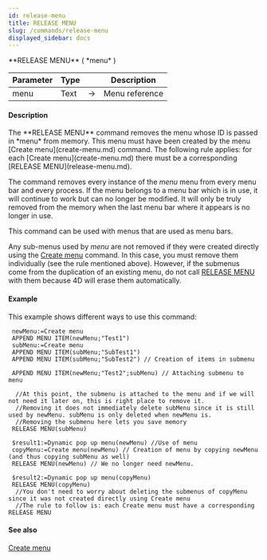 ```yaml
---
id: release-menu
title: RELEASE MENU
slug: /commands/release-menu
displayed_sidebar: docs
---
```


<!--REF #_command_.RELEASE MENU.Syntax-->**RELEASE MENU** ( *menu* )<!-- END REF-->
<!--REF #_command_.RELEASE MENU.Params-->
| Parameter | Type |  | Description |
| --- | --- | --- | --- |
| menu | Text | &rarr; | Menu reference |

<!-- END REF-->

#### Description 

<!--REF #_command_.RELEASE MENU.Summary-->The **RELEASE MENU** command removes the menu whose ID is passed in *menu* from memory.<!-- END REF--> This menu must have been created by the menu [Create menu](create-menu.md) command. The following rule applies: for each [Create menu](create-menu.md) there must be a corresponding [RELEASE MENU](release-menu.md).

The command removes every instance of the *menu* menu from every menu bar and every process. If the menu belongs to a menu bar which is in use, it will continue to work but can no longer be modified. It will only be truly removed from the memory when the last menu bar where it appears is no longer in use.

This command can be used with menus that are used as menu bars.

Any sub-menus used by *menu* are not removed if they were created directly using the [Create menu](create-menu.md) command. In this case, you must remove them individually (see the rule mentioned above). However, if the submenus come from the duplication of an existing menu, do not call [RELEASE MENU](release-menu.md) with them because 4D will erase them automatically.

#### Example 

This example shows different ways to use this command:

```4d
 newMenu:=Create menu
 APPEND MENU ITEM(newMenu;"Test1")
 subMenu:=Create menu
 APPEND MENU ITEM(subMenu;"SubTest1")
 APPEND MENU ITEM(subMenu;"SubTest2") // Creation of items in submenu
 
 APPEND MENU ITEM(newMenu;"Test2";subMenu) // Attaching submenu to menu
 
  //At this point, the submenu is attached to the menu and if we will not need it later on, this is right place to remove it.
  //Removing it does not immediately delete subMenu since it is still used by newMenu. subMenu is only deleted when newMenu is.
  //Removing the submenu here lets you save memory
 RELEASE MENU(subMenu)
 
 $result1:=Dynamic pop up menu(newMenu) //Use of menu
 copyMenu:=Create menu(newMenu) // Creation of menu by copying newMenu (and thus copying subMenu as well)
 RELEASE MENU(newMenu) // We no longer need newMenu.
 
 $result2:=Dynamic pop up menu(copyMenu)
 RELEASE MENU(copyMenu)
  //You don't need to worry about deleting the submenus of copyMenu since it was not created directly using Create menu
  //The rule to follow is: each Create menu must have a corresponding RELEASE MENU
```

#### See also 

[Create menu](create-menu.md)  
